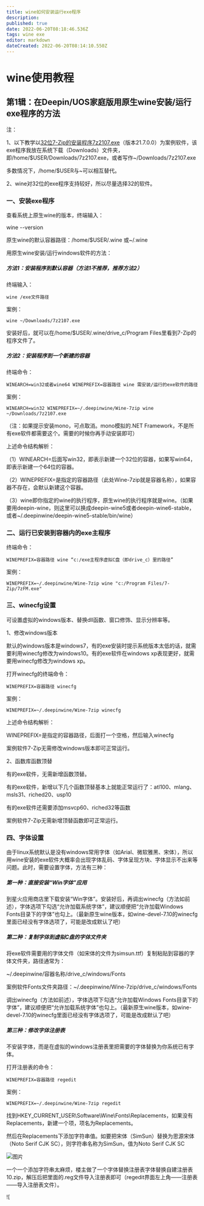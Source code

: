 ```yaml
---
title: wine如何安装运行exe程序
description: 
published: true
date: 2022-06-20T08:18:46.536Z
tags: wine exe
editor: markdown
dateCreated: 2022-06-20T08:14:10.550Z
---
```


# wine使用教程

## 第1辑：在Deepin/UOS家庭版用原生wine安装/运行exe程序的方法

注：

1、以下教学以[32位7-Zip的安装程序7z2107.exe](https://pc.qq.com/detail/0/detail_900.html)（版本21.7.0.0）为案例软件，该exe程序我放在系统下载（Downloads）文件夹，即/home/$USER/Downloads/7z2107.exe，或者写作~/Downloads/7z2107.exe

多数情况下，/home/$USER与~可以相互替代。

2、wine对32位的exe程序支持较好，所以尽量选择32的软件。

### 一、安装exe程序

查看系统上原生wine的版本，终端输入：

wine --version

原生wine的默认容器路径：/home/$USER/.wine 或~/.wine

用原生wine安装/运行windows软件的方法：

##### 方法1：安装程序到默认容器（方法1不推荐，推荐方法2）

终端输入：

```
wine /exe文件路径
```

案例：

```
wine ~/Downloads/7z2107.exe
```

安装好后，就可以在/home/$USER/.wine/drive_c/Program Files里看到7-Zip的程序文件了。

##### **方法2：安装程序到一个新建的容器**

终端命令：

```
WINEARCH=win32或者wine64 WINEPREFIX=容器路径 wine 需安装/运行的exe软件的路径
```

案例：

```
WINEARCH=win32 WINEPREFIX=~/.deepinwine/Wine-7zip wine ~/Downloads/7z2107.exe
```

（注：如果提示安装mono，可点取消。mono模拟的.NET Framework，不是所有exe软件都需要这个。需要的时候你再手动安装即可）

上述命令结构解析：

（1）WINEARCH=后面写win32，即表示新建一个32位的容器，如果写win64，即表示新建一个64位的容器。

（2）WINEPREFIX=是指定的容器路径（此处Wine-7zip就是容器名称），如果容器不存在，会默认新建这个容器。

（3）wine即你指定的wine的执行程序，原生wine的执行程序就是wine。（如果要用deepin-wine，则这里可以换成deepin-wine5或者deepin-wine6-stable，或者~/.deepinwine/deepin-wine5-stable/bin/wine）

### 二、运行已安装到容器内的exe主程序

终端命令：

```
WINEPREFIX=容器路径 wine “c:/exe主程序虚拟C盘（即drive_c）里的路径”
```

案例：

```
WINEPREFIX=~/.deepinwine/Wine-7zip wine "c:/Program Files/7-Zip/7zFM.exe"
```

### 三、winecfg设置

可设置虚拟的windows版本、替换dll函数、窗口修饰、显示分辨率等。

1、修改windows版本

默认的windows版本是windows7，有的exe安装时提示系统版本太低的话，就需要利用winecfg修改为windows10。有的exe软件在windows xp表现更好，就需要用winecfg修改为windows xp。

打开winecfg的终端命令：

```
WINEPREFIX=容器路径 winecfg
```

案例：

```
WINEPREFIX=~/.deepinwine/Wine-7zip winecfg
```

上述命令结构解析：

WINEPREFIX=是指定的容器路径，后面打一个空格，然后输入winecfg

案例软件7-Zip无需修改windows版本即可正常运行。

2、函数库函数顶替

有的exe软件，无需新增函数顶替。

有的exe软件，新增以下几个函数顶替基本上就能正常运行了：atl100、mlang、msls31、riched20、usp10

有的exe软件还需要添加msvcp60、riched32等函数

案例软件7-Zip无需新增顶替函数即可正常运行。

### 四、字体设置

由于linux系统默认是没有windows常用字体（如Arial、微软雅黑、宋体），所以用wine安装的exe软件大概率会出现字体乱码、字体呈现方块、字体显示不出来等问题。此时，需要设置字体，方法有三种：

##### 第一种：直接安装“Win字体”应用

到星火应用商店里下载安装“Win字体”。安装好后，再调出winecfg（方法如前述），字体选项下勾选“允许加载系统字体”，建议顺便把“允许加载Windows Fonts目录下的字体”也勾上。（最新原生wine版本，如wine-devel-7.10的winecfg里面已经没有字体选项了，可能是改成默认了吧）

##### 第二种：复制字体到虚拟C盘的字体文件夹

将exe软件需要用的字体文件（如宋体的文件为simsun.ttf）复制粘贴到容器的字体文件夹，路径通常为：

~/.deepinwine/容器名称/drive_c/windows/Fonts

案例软件Fonts文件夹路径：~/.deepinwine/Wine-7zip/drive_c/windows/Fonts

调出winecfg（方法如前述），字体选项下勾选“允许加载Windows Fonts目录下的字体”，建议顺便把“允许加载系统字体”也勾上。（最新原生wine版本，如wine-devel-7.10的winecfg里面已经没有字体选项了，可能是改成默认了吧）

##### 第三种：修改字体注册表

不安装字体，而是在虚拟的windows注册表里把需要的字体替换为你系统已有字体。

打开注册表的命令：

```
WINEPREFIX=容器路径 regedit
```

案例：

```
WINEPREFIX=~/.deepinwine/Wine-7zip regedit
```

找到HKEY_CURRENT_USER\Software\Wine\Fonts\Replacements，如果没有Replacements，新建一个项，项名为Replacements。

然后在Replacements下添加字符串值。如要把宋体（SimSun）替换为思源宋体（Noto Serif CJK SC），则字符串名称为SimSun，值为Noto Serif CJK SC

![图片](https://storage.deepin.org/thread/202206101524221794_%E6%88%AA%E5%9B%BE_regedit.exe_20220610152347.png)

一个一个添加字符串太麻烦，楼主做了一个字体替换注册表字体替换自建注册表10.zip，解压后把里面的.reg文件导入注册表即可（regedit界面左上角——注册表——导入注册表文件）。

![
